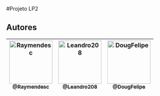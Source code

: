 #Projeto LP2

## Autores
| [<img alt="Raymendesc" src="https://github.com/Raymendesc.png?size=115" width="115"><br><sub>@Raymendesc</sub>](https://github.com/raymendesc)| [<img alt="Leandro208" src="https://github.com/leandro208.png?size=115" width="115"><br><sub>@Leandro208</sub>](https://github.com/leandro208)| [<img alt="DougFelipe" src="https://github.com/DougFelipe.png?size=115" width="115"><br><sub>@DougFelipe</sub>](https://github.com/DougFelipe)| 
| :---: |:---: |:---: